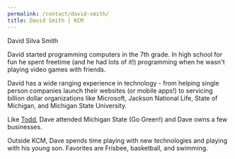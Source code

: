 ```yaml
---
permalink: /contact/david-smith/
title: David Smith | KCM
---
```


David Silva Smith

David started programming computers in the 7th grade. In high school for fun he spent freetime (and he had lots of it!) programming when he wasn't playing video games with friends.

David has a wide ranging experience in technology - from helping single person companies launch their websites (or mobile apps!) to servicing billion dollar organizations like Microsoft, Jackson National Life, State of Michigan, and Michigan State University.

Like [Todd](/contact/todd-krajniak/), Dave attended Michigan State (Go Green!) and Dave owns a few businesses.

Outside KCM, Dave spends time playing with new technologies and playing with his young son. Favorites are Frisbee, basketball, and swimming.
